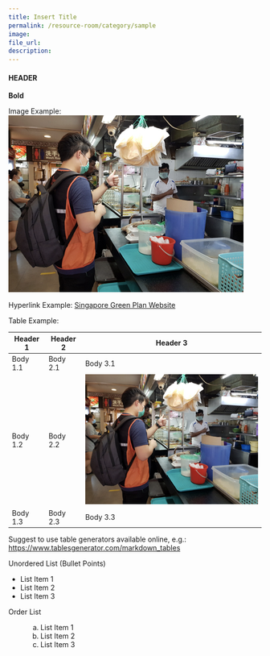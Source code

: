 ```yaml
---  
title: Insert Title
permalink: /resource-room/category/sample
image:  
file_url:  
description:  
---  
```


#### HEADER

**Bold**

Image Example: ![Simple Descriptive Text Of Image](/news/news-images/press-release-2020-04-10-image-2.png)

Hyperlink Example: [Singapore Green Plan Website](https://greenplan.gov.sg)

Table Example:

| Header 1 | Header 2 | Header 3 |
|----------|----------|----------|
| Body 1.1 | Body 2.1 | Body 3.1 |
| Body 1.2 | Body 2.2 | ![Simple Descriptive Text Of Image](/news/news-images/press-release-2020-04-10-image-2.png) |
| Body 1.3 | Body 2.3 | Body 3.3 |

Suggest to use table generators available online, e.g.: https://www.tablesgenerator.com/markdown_tables 

Unordered List (Bullet Points)
<ul>
<li>List Item 1</li>
<li>List Item 2</li>
<li>List Item 3</li>
</ul>

Order List
<ol style="list-style-type: lower-alpha; margin-left: 40px">
<li>List Item 1</li>
<li>List Item 2</li>
<li>List Item 3</li>
</ol>
